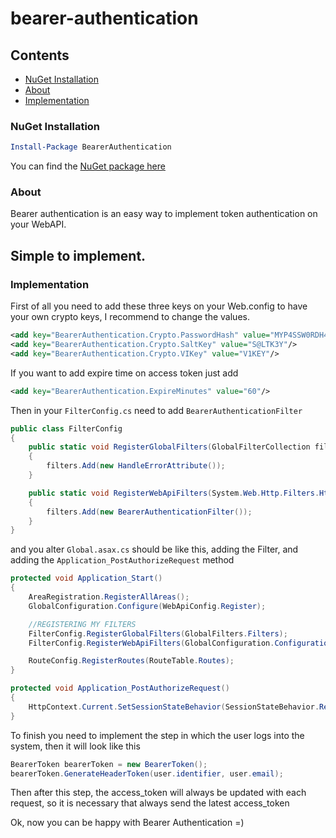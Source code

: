 # bearer-authentication

## Contents
- [NuGet Installation](#nuget-installation)
- [About](#about)
- [Implementation](#implementation)


### NuGet Installation
````powershell
Install-Package BearerAuthentication
````
You can find the [NuGet package here](https://www.nuget.org/packages/BearerAuthentication/)

### About
Bearer authentication is an easy way to implement token authentication on your WebAPI.

## Simple to implement.
### Implementation

First of all you need to add these three keys on your Web.config to have your own crypto keys, I recommend to change the values.
````xml
<add key="BearerAuthentication.Crypto.PasswordHash" value="MYP4SSW0RDH4SH"/>
<add key="BearerAuthentication.Crypto.SaltKey" value="S@LTK3Y"/>
<add key="BearerAuthentication.Crypto.VIKey" value="V1KEY"/>
````

If you want to add expire time on access token just add
````xml
<add key="BearerAuthentication.ExpireMinutes" value="60"/>
````

Then in your `FilterConfig.cs` need to add `BearerAuthenticationFilter` 

````c#
public class FilterConfig
{
    public static void RegisterGlobalFilters(GlobalFilterCollection filters)
    {
        filters.Add(new HandleErrorAttribute());
    }

    public static void RegisterWebApiFilters(System.Web.Http.Filters.HttpFilterCollection filters)
    {
        filters.Add(new BearerAuthenticationFilter());
    }
}
````
and you alter `Global.asax.cs` should be like this, adding the Filter, and adding the `Application_PostAuthorizeRequest` method
````c#
protected void Application_Start()
{
    AreaRegistration.RegisterAllAreas();
    GlobalConfiguration.Configure(WebApiConfig.Register);

    //REGISTERING MY FILTERS
    FilterConfig.RegisterGlobalFilters(GlobalFilters.Filters);
    FilterConfig.RegisterWebApiFilters(GlobalConfiguration.Configuration.Filters);

    RouteConfig.RegisterRoutes(RouteTable.Routes);
}

protected void Application_PostAuthorizeRequest()
{
    HttpContext.Current.SetSessionStateBehavior(SessionStateBehavior.Required);
}
````

To finish you need to implement the step in which the user logs into the system, then it will look like this

````c#
BearerToken bearerToken = new BearerToken();
bearerToken.GenerateHeaderToken(user.identifier, user.email);
````

Then after this step, the access_token will always be updated with each request, so it is necessary that always send the latest access_token

Ok, now you can be happy with Bearer Authentication =)
